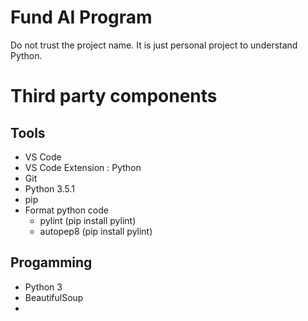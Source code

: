# Fund AI Program
Do not trust the project name. It is just personal project to understand Python.

# Third party components
## Tools
* VS Code
* VS Code Extension : Python
* Git
* Python 3.5.1
* pip
* Format python code
    * pylint (pip install pylint)
    * autopep8 (pip install pylint)

## Progamming
* Python 3
* BeautifulSoup
* 

